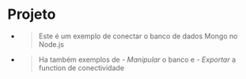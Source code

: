 # Projeto
- >Este é um exemplo de conectar o banco de dados Mongo no Node.js
- >Ha também exemplos de *- Manipular* o banco e *- Exportar* a function de conectividade 
